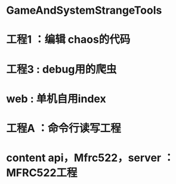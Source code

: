 # GameAndSystemStrangeTools  
# 工程1 ：编辑 chaos的代码  
# 工程3 : debug用的爬虫  
# web   : 单机自用index  
# 工程A ：命令行读写工程
# content api，Mfrc522，server ：MFRC522工程
